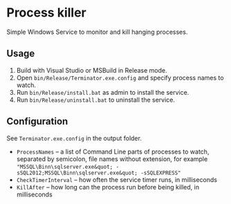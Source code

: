 # Process killer #

Simple Windows Service to monitor and kill hanging processes.

## Usage ##

1. Build with Visual Studio or MSBuild in Release mode.
2. Open `bin/Release/Terminator.exe.config` and specify process names to watch.
3. Run `bin/Release/install.bat` as admin to install the service.
4. Run `bin/Release/uninstall.bat` to uninstall the service.

## Configuration ##

See `Terminator.exe.config` in the output folder.

- `ProcessNames` – a list of Command Line parts of processes to watch, separated by semicolon, file names without extension, for example `"MSSQL\Binn\sqlserver.exe&quot; -sSQL2012;MSSQL\Binn\sqlserver.exe&quot; -sSQLEXPRESS"`
- `CheckTimerInterval` – how often the service timer runs, in milliseconds
- `KillAfter` – how long can the process run before being killed, in milliseconds